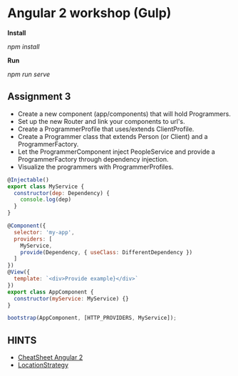 # Angular 2 workshop (Gulp)

**Install**

_npm install_

**Run**

_npm run serve_


## Assignment 3
  * Create a new component (app/components) that will hold Programmers.
  * Set up the new Router and link your components to url's.
  * Create a ProgrammerProfile that uses/extends ClientProfile.
  * Create a Programmer class that extends Person (or Client) and a ProgrammerFactory.
  * Let the ProgrammerComponent inject PeopleService and provide a ProgrammerFactory through dependency injection.
  * Visualize the programmers with ProgrammerProfiles.


```javascript
@Injectable()
export class MyService {
  constructor(dep: Dependency) {
    console.log(dep)
  }
}
```

```javascript
@Component({
  selector: 'my-app',
  providers: [
    MyService,
    provide(Dependency, { useClass: DifferentDependency })
  ]
})
@View({
  template: `<div>Provide example}</div>`
})
export class AppComponent {
  constructor(myService: MyService) {}
}

bootstrap(AppComponent, [HTTP_PROVIDERS, MyService]);

```

## HINTS
  * [CheatSheet Angular 2](https://angular.io/cheatsheet)
  * [LocationStrategy](https://angular.io/docs/ts/latest/api/router/HashLocationStrategy-class.html)
